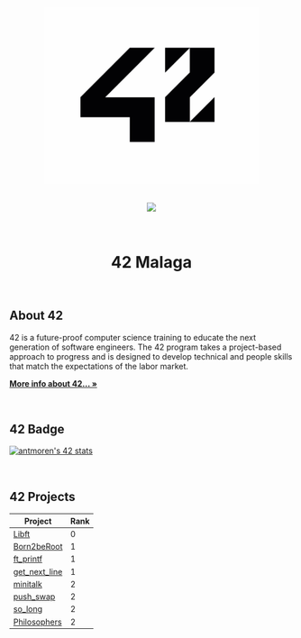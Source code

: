 <br />
<div align="center">
  <a href="https://amiguelmoreno.github.io/IOS-Calculator/">
    <img src="42.jpg" alt="Logo" width="380">
  </a>
  <br />
  <br />
  <p align="center">
    <a href="#">
      <img src="https://skillicons.dev/icons?i=vscode,c,vim,git,github" />
    </a>
  </p> 
  <br />
  <h1>42 Malaga</h1>
  <br />
</div>


## About 42

42 is a future-proof computer science training to educate the next generation of software engineers. The 42 program takes a project-based approach to progress and is designed to develop technical and people skills that match the expectations of the labor market.

<a href="https://42.fr/en/homepage/"><strong>More info about 42... »</strong></a>

<br />

## 42 Badge

[![antmoren's 42 stats](https://badge42.vercel.app/api/v2/cl47airxk008409law51ifuyg/stats?cursusId=21&coalitionId=275)](https://github.com/JaeSeoKim/badge42)

<br />

## 42 Projects

| Project | Rank |
| ------ | ------ |
| [Libft](https://github.com/amiguelmoreno/Libft) | 0 |
| [Born2beRoot](https://github.com/amiguelmoreno/minitalkBorn2beroot) | 1 |
| [ft_printf](https://github.com/amiguelmoreno/ft_printf) | 1 |
| [get_next_line](https://github.com/amiguelmoreno/get_next_line) | 1 |
| [minitalk](https://github.com/amiguelmoreno/minitalk) | 2 |
| [push_swap](https://github.com/amiguelmoreno/push-swap) | 2 |
| [so_long](https://github.com/amiguelmoreno/push-swap) | 2 |
| [Philosophers](https://github.com/amiguelmoreno/push-swap) | 2 |


